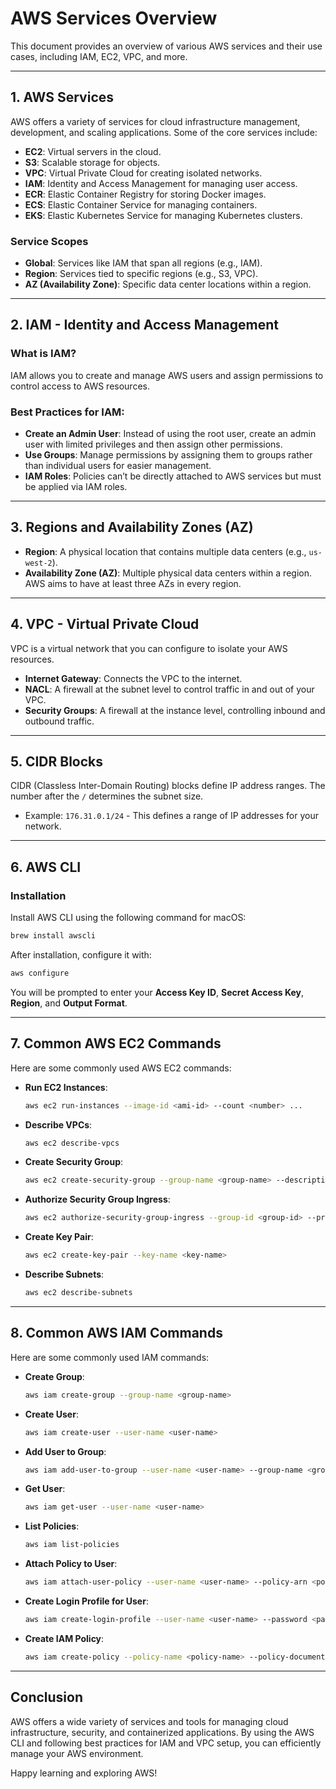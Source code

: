 
# AWS Services Overview

This document provides an overview of various AWS services and their use cases, including IAM, EC2, VPC, and more.

---

## 1. AWS Services

AWS offers a variety of services for cloud infrastructure management, development, and scaling applications. Some of the core services include:

- **EC2**: Virtual servers in the cloud.
- **S3**: Scalable storage for objects.
- **VPC**: Virtual Private Cloud for creating isolated networks.
- **IAM**: Identity and Access Management for managing user access.
- **ECR**: Elastic Container Registry for storing Docker images.
- **ECS**: Elastic Container Service for managing containers.
- **EKS**: Elastic Kubernetes Service for managing Kubernetes clusters.

### Service Scopes

- **Global**: Services like IAM that span all regions (e.g., IAM).
- **Region**: Services tied to specific regions (e.g., S3, VPC).
- **AZ (Availability Zone)**: Specific data center locations within a region.

---

## 2. IAM - Identity and Access Management

### What is IAM?

IAM allows you to create and manage AWS users and assign permissions to control access to AWS resources.

### Best Practices for IAM:

- **Create an Admin User**: Instead of using the root user, create an admin user with limited privileges and then assign other permissions.
- **Use Groups**: Manage permissions by assigning them to groups rather than individual users for easier management.
- **IAM Roles**: Policies can’t be directly attached to AWS services but must be applied via IAM roles.
  
---

## 3. Regions and Availability Zones (AZ)

- **Region**: A physical location that contains multiple data centers (e.g., `us-west-2`).
- **Availability Zone (AZ)**: Multiple physical data centers within a region. AWS aims to have at least three AZs in every region.

---

## 4. VPC - Virtual Private Cloud

VPC is a virtual network that you can configure to isolate your AWS resources.

- **Internet Gateway**: Connects the VPC to the internet.
- **NACL**: A firewall at the subnet level to control traffic in and out of your VPC.
- **Security Groups**: A firewall at the instance level, controlling inbound and outbound traffic.

---

## 5. CIDR Blocks

CIDR (Classless Inter-Domain Routing) blocks define IP address ranges. The number after the `/` determines the subnet size.

- Example: `176.31.0.1/24` - This defines a range of IP addresses for your network.

---

## 6. AWS CLI

### Installation

Install AWS CLI using the following command for macOS:

```bash
brew install awscli
```

After installation, configure it with:

```bash
aws configure
```

You will be prompted to enter your **Access Key ID**, **Secret Access Key**, **Region**, and **Output Format**.

---

## 7. Common AWS EC2 Commands

Here are some commonly used AWS EC2 commands:

- **Run EC2 Instances**:

    ```bash
    aws ec2 run-instances --image-id <ami-id> --count <number> ...
    ```

- **Describe VPCs**:

    ```bash
    aws ec2 describe-vpcs
    ```

- **Create Security Group**:

    ```bash
    aws ec2 create-security-group --group-name <group-name> --description <description>
    ```

- **Authorize Security Group Ingress**:

    ```bash
    aws ec2 authorize-security-group-ingress --group-id <group-id> --protocol tcp --port 22 --cidr <cidr-block>
    ```

- **Create Key Pair**:

    ```bash
    aws ec2 create-key-pair --key-name <key-name>
    ```

- **Describe Subnets**:

    ```bash
    aws ec2 describe-subnets
    ```

---

## 8. Common AWS IAM Commands

Here are some commonly used IAM commands:

- **Create Group**:

    ```bash
    aws iam create-group --group-name <group-name>
    ```

- **Create User**:

    ```bash
    aws iam create-user --user-name <user-name>
    ```

- **Add User to Group**:

    ```bash
    aws iam add-user-to-group --user-name <user-name> --group-name <group-name>
    ```

- **Get User**:

    ```bash
    aws iam get-user --user-name <user-name>
    ```

- **List Policies**:

    ```bash
    aws iam list-policies
    ```

- **Attach Policy to User**:

    ```bash
    aws iam attach-user-policy --user-name <user-name> --policy-arn <policy-arn>
    ```

- **Create Login Profile for User**:

    ```bash
    aws iam create-login-profile --user-name <user-name> --password <password>
    ```

- **Create IAM Policy**:

    ```bash
    aws iam create-policy --policy-name <policy-name> --policy-document <json-policy-document>
    ```

---

## Conclusion

AWS offers a wide variety of services and tools for managing cloud infrastructure, security, and containerized applications. By using the AWS CLI and following best practices for IAM and VPC setup, you can efficiently manage your AWS environment.

Happy learning and exploring AWS!
